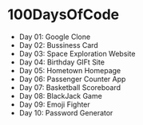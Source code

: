 # 100DaysOfCode

- Day 01: Google Clone
- Day 02: Bussiness Card
- Day 03: Space Exploration Website
- Day 04: Birthday GIFt Site
- Day 05: Hometown Homepage
- Day 06: Passenger Counter App
- Day 07: Basketball Scoreboard
- Day 08: BlackJack Game
- Day 09: Emoji Fighter 
- Day 10: Password Generator



